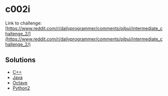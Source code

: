# c002i

Link to challenge: [https://www.reddit.com/r/dailyprogrammer/comments/pjbuj/intermediate_challenge_2/](https://www.reddit.com/r/dailyprogrammer/comments/pjbuj/intermediate_challenge_2/)

## Solutions

* [C++](https://github.com/jimmynguyen/daily-programmer/blob/master/challenges/intermediate/c002i/c++/)
* [Java](https://github.com/jimmynguyen/daily-programmer/blob/master/challenges/intermediate/c002i/java/)
* [Octave](https://github.com/jimmynguyen/daily-programmer/blob/master/challenges/intermediate/c002i/octave/)
* [Python2](https://github.com/jimmynguyen/daily-programmer/blob/master/challenges/intermediate/c002i/python2/)